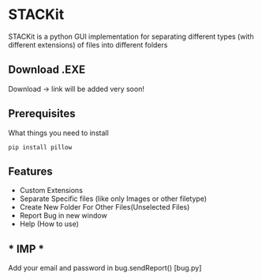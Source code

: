 # STACKit

STACKit is a python GUI implementation for separating different types (with different extensions) of files into different folders

## Download .EXE

Download -> link will be added very soon!

## Prerequisites

What things you need to install

```
pip install pillow
```

## Features

- Custom Extensions
- Separate Specific files (like only Images or other filetype)
- Create New Folder For Other Files(Unselected Files)
- Report Bug in new window
- Help (How to use)


## * IMP *
Add your email and password in bug.sendReport() [bug.py]
